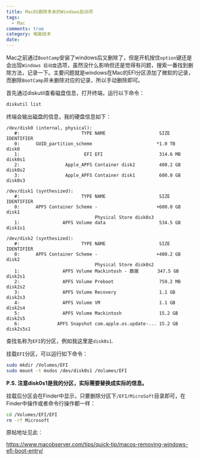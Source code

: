 ```yaml
---
title: MacOS删除多余的Windows启动项
tags:
  - Mac
comments: true
category: 电脑技术
date: 
---
```


Mac之前通过`BootCamp`安装了windows后又删除了，但是开机按住`option`键还是会出现`Windows 启动盘`选项，虽然没什么影响但还是觉得有问题，搜索一番找到删除方法，记录一下。主要问题就是windows在Mac的EFI分区添加了微软的记录，而删除`BootCamp`并未删除对应的记录，所以手动删除即可。

首先通过diskutil查看磁盘信息，打开终端，运行以下命令：

```bash
diskutil list
```

终端会输出磁盘的信息，我的硬盘信息如下：

```shell
/dev/disk0 (internal, physical):
   #:                       TYPE NAME                    SIZE       IDENTIFIER
   0:      GUID_partition_scheme                        *1.0 TB     disk0
   1:                        EFI ⁨EFI⁩                     314.6 MB   disk0s1
   2:                 Apple_APFS ⁨Container disk2⁩         400.2 GB   disk0s2
   3:                 Apple_APFS ⁨Container disk1⁩         600.0 GB   disk0s3

/dev/disk1 (synthesized):
   #:                       TYPE NAME                    SIZE       IDENTIFIER
   0:      APFS Container Scheme -                      +600.0 GB   disk1
                                 Physical Store disk0s3
   1:                APFS Volume ⁨data⁩                    534.5 GB   disk1s1

/dev/disk2 (synthesized):
   #:                       TYPE NAME                    SIZE       IDENTIFIER
   0:      APFS Container Scheme -                      +400.2 GB   disk2
                                 Physical Store disk0s2
   1:                APFS Volume ⁨Mackintosh - 数据⁩       347.5 GB   disk2s1
   2:                APFS Volume ⁨Preboot⁩                 759.2 MB   disk2s2
   3:                APFS Volume ⁨Recovery⁩                1.1 GB     disk2s3
   4:                APFS Volume ⁨VM⁩                      1.1 GB     disk2s4
   5:                APFS Volume ⁨Mackintosh⁩              15.2 GB    disk2s5
   6:              APFS Snapshot ⁨com.apple.os.update-...⁩ 15.2 GB    disk2s5s1
```

查找名称为`EFI`的分区，例如我这里是`disk0s1`.

挂载`EFI`分区，可以运行如下命令：

```bash
sudo mkdir /Volumes/EFI
sudo mount -t msdos /dev/disk0s1 /Volumes/EFI
```

**P.S. 注意disk0s1是我的分区，实际需要替换成实际的信息。**

挂载后分区会在Finder中显示，只要删除分区下`/EFI/MicroSoft`目录即可，在Finder中操作或者命令行操作都一样：

```bash
cd /Volumes/EFI/EFI
rm -rf Microsoft
```

原帖地址见此：

<a href="https://www.macobserver.com/tips/quick-tip/macos-removing-windows-efi-boot-entry/" target="_blank">https://www.macobserver.com/tips/quick-tip/macos-removing-windows-efi-boot-entry/</a>